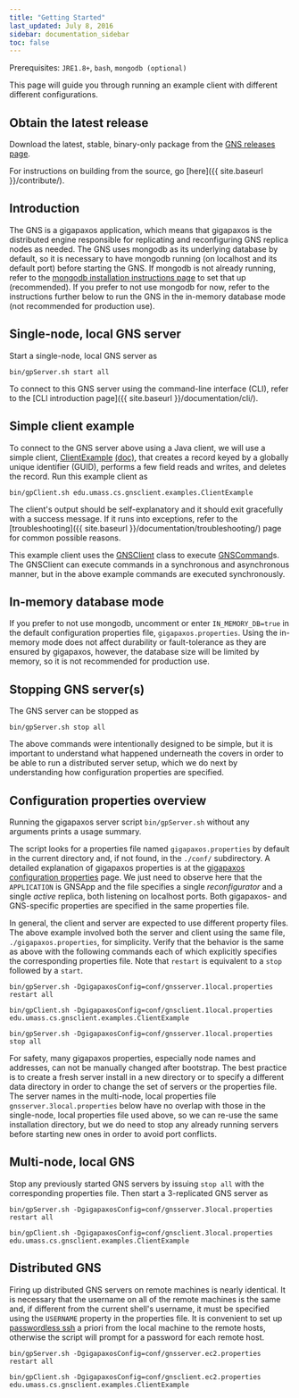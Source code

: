 ```yaml
---
title: "Getting Started"
last_updated: July 8, 2016
sidebar: documentation_sidebar
toc: false
---
```


Prerequisites: `JRE1.8+`, `bash`, `mongodb (optional)`

This page will guide you through running an example client with different different configurations.

## Obtain the latest release

Download the latest, stable, binary-only package from the [GNS releases page](https://github.com/MobilityFirst/GNS/releases).

For instructions on building from the source, go [here]({{ site.baseurl }}/contribute/).

## Introduction

The GNS is a gigapaxos application, which means that gigapaxos is the distributed engine responsible for replicating and reconfiguring GNS replica nodes as needed. The GNS uses mongodb as its underlying database by default, so it is necessary to have mongodb running (on localhost and its default port) before starting the GNS. If mongodb is not already running, refer to the [mongodb installation instructions page](https://docs.mongodb.com/manual/installation/) to set that up (recommended). If you prefer to not use mongodb for now, refer to the instructions further below to run the GNS in the in-memory database mode (not recommended for production use).

## Single-node, local GNS server

Start a single-node, local GNS server as

```
bin/gpServer.sh start all
```

To connect to this GNS server using the command-line interface (CLI), refer to the [CLI introduction page]({{ site.baseurl }}/documentation/cli/).

## Simple client example
To connect to the GNS server above using a Java client, we will use a simple client, [ClientExample](https://github.com/MobilityFirst/GNS/blob/master/src/edu/umass/cs/gnsclient/examples/ClientExample.java) [(doc)](http://mobilityfirst.github.io/GNS/doc/edu/umass/cs/gnsclient/examples/ClientExample.html), that creates a record keyed by a globally unique identifier (GUID), performs a few field reads and writes, and deletes the record. Run this example client as

```
bin/gpClient.sh edu.umass.cs.gnsclient.examples.ClientExample
```

The client's output should be self-explanatory and it should exit gracefully with a success message. If it runs into exceptions, refer to the [troubleshooting]({{ site.baseurl }}/documentation/troubleshooting/) page for common possible reasons.

This example client uses the [GNSClient](https://mobilityfirst.github.io/GNS/doc/edu/umass/cs/gnsclient/client/GNSClient.html) class to execute [GNSCommand](https://mobilityfirst.github.io/GNS/doc/edu/umass/cs/gnsclient/client/GNSCommand.html)s. The GNSClient can execute commands in a synchronous and asynchronous manner, but in the above example commands are executed synchronously.

## In-memory database mode
If you prefer to not use mongodb, uncomment or enter `IN_MEMORY_DB=true` in the default configuration properties file, `gigapaxos.properties`. Using the in-memory mode does not affect durability or fault-tolerance as they are ensured by gigapaxos, however, the database size will be limited by memory, so it is not recommended for production use.

## Stopping GNS server(s)

The GNS server can be stopped as

```
bin/gpServer.sh stop all
```

The above commands were intentionally designed to be simple, but it is important to understand what happened underneath the covers in order to be able to run a distributed server setup, which we do next by understanding how configuration properties are specified.

## Configuration properties overview
Running the gigapaxos server script `bin/gpServer.sh` without any arguments prints a usage summary.

The script looks for a properties file named `gigapaxos.properties` by default in the current directory and, if not found, in the `./conf/` subdirectory. A detailed explanation of gigapaxos properties is at the [gigapaxos configuration properties](https://github.com/MobilityFirst/gigapaxos/wiki/Configuration-properties) page. We just need to observe here that the `APPLICATION` is GNSApp and the file specifies a single _reconfigurator_ and a single _active_ replica, both listening on localhost ports. Both gigapaxos- and GNS-specific properties are specified in the same properties file.

In general, the client and server are expected to use different property files. The above example involved both the server and client using the same file, `./gigapaxos.properties`, for simplicity. Verify that the behavior is the same as above with the following commands each of which explicitly specifies the corresponding properties file. Note that `restart` is equivalent to a `stop` followed by a `start`.

```
bin/gpServer.sh -DgigapaxosConfig=conf/gnsserver.1local.properties restart all

bin/gpClient.sh -DgigapaxosConfig=conf/gnsclient.1local.properties edu.umass.cs.gnsclient.examples.ClientExample

bin/gpServer.sh -DgigapaxosConfig=conf/gnsserver.1local.properties stop all
```

For safety, many gigapaxos properties, especially node names and addresses, can not be manually changed after bootstrap. The best practice is to create a fresh server install in a new directory or to specify a different data directory in order to change the set of servers or the properties file. The server names in the multi-node, local properties file `gnsserver.3local.properties` below have no overlap with those in the single-node, local properties file used above, so we can re-use the same installation directory, but we do need to stop any already running servers before starting new ones in order to avoid port conflicts.

## Multi-node, local GNS
Stop any previously started GNS servers by issuing `stop all` with the corresponding properties file. Then start a 3-replicated GNS server as

```
bin/gpServer.sh -DgigapaxosConfig=conf/gnsserver.3local.properties restart all

bin/gpClient.sh -DgigapaxosConfig=conf/gnsclient.3local.properties edu.umass.cs.gnsclient.examples.ClientExample
```

## Distributed GNS
Firing up distributed GNS servers on remote machines is nearly identical. It is necessary that the username on all of the remote machines is the same and, if different from the current shell's username, it must be specified using the `USERNAME` property in the properties file. It is convenient to set up [passwordless ssh](https://www.digitalocean.com/community/tutorials/how-to-set-up-ssh-keys--2) a priori from the local machine to the remote hosts, otherwise the script will prompt for a password for each remote host.

```
bin/gpServer.sh -DgigapaxosConfig=conf/gnsserver.ec2.properties restart all

bin/gpClient.sh -DgigapaxosConfig=conf/gnsclient.ec2.properties edu.umass.cs.gnsclient.examples.ClientExample
```

